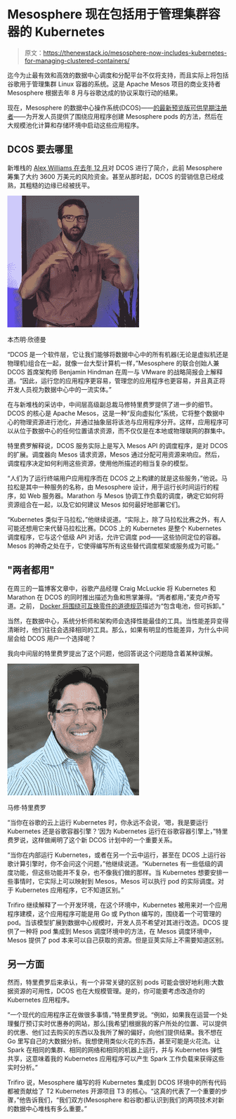 # Mesosphere 现在包括用于管理集群容器的 Kubernetes

> 原文：<https://thenewstack.io/mesosphere-now-includes-kubernetes-for-managing-clustered-containers/>

迄今为止最有效和高效的数据中心调度和分配平台不仅将支持，而且实际上将包括谷歌用于管理集群 Linux 容器的系统。这是 Apache Mesos 项目的商业支持者 Mesosphere 根据去年 8 月与谷歌达成的协议采取行动的结果。

现在，Mesosphere 的数据中心操作系统(DCOS)——[的最新预览版可供早期注册者](https://mesosphere.com/product/)——为开发人员提供了围绕应用程序创建 Mesosphere pods 的方法，然后在大规模池化计算和存储环境中启动这些应用程序。

## DCOS 要去哪里

新堆栈的 [Alex Williams 在去年 12 月](https://thenewstack.io/mesosphere-develops-a-data-center-operating-system-and-raises-36m-from-khosla-ventures/)对 DCOS 进行了简介，此前 Mesosphere 筹集了大约 3600 万美元的风险资金。甚至从那时起，DCOS 的营销信息已经成熟，其粗糙的边缘已经被抚平。

[![IF](img/09c42e5845bdb00c8e943e7f88b5d726.png)](https://thenewstack.io/wp-content/uploads/2015/04/150420-VMware-microservices-04-Benjamin-Hindman.jpg)

本杰明·欣德曼

“DCOS 是一个软件层，它让我们能够将数据中心中的所有机器(无论是虚拟机还是物理机)组合在一起，就像一台大型计算机一样，”Mesosphere 的联合创始人兼 DCOS 首席架构师 Benjamin Hindman 在周一与 VMware 的战略简报会上解释道。“因此，运行您的应用程序更容易，管理您的应用程序也更容易，并且真正将开发人员视为数据中心中的一流实体。”

在与新堆栈的采访中，中间层高级副总裁马修特里费罗提供了进一步的细节。DCOS 的核心是 Apache Mesos，这是一种“反向虚拟化”系统，它将整个数据中心的物理资源进行池化，并通过抽象层将该池与应用程序分开。这样，应用程序可以从位于数据中心的任何位置请求资源，而不仅仅是在本地或物理联网的群集中。

特里费罗解释说，DCOS 服务实际上是写入 Mesos API 的调度程序，是对 DCOS 的扩展。调度器向 Mesos 请求资源，Mesos 通过分配可用资源来响应。然后，调度程序决定如何利用这些资源，使用他所描述的相当复杂的模型。

“人们为了运行终端用户应用程序而在 DCOS 之上构建的就是这些服务，”他说。马拉松是其中一种服务的名称，由 Mesosphere 设计，用于运行长时间运行的程序，如 Web 服务器。Marathon 与 Mesos 协调工作负载的调度，确定它如何将资源组合在一起，以及它如何建议 Mesos 如何最好地部署它们。

“Kubernetes 类似于马拉松，”他继续说道。“实际上，除了马拉松比赛之外，有人可能还想用它来代替马拉松比赛。DCOS 上的 Kubernetes 是整个 Kubernetes 调度程序，它与这个低级 API 对话，允许它调度 pod——这些协同定位的容器。Mesos 的神奇之处在于，它使得编写所有这些替代调度框架或服务成为可能。”

## "两者都用"

在周三的一篇博客文章中，谷歌产品经理 Craig McLuckie 将 Kubernetes 和 Marathon 在 DCOS 的同时推出描述为鱼和熊掌兼得。“两者都用，”麦克卢奇写道。之前， [Docker 将围绕可互换零件的道德规范](https://thenewstack.io/orchestration-toolkit-release-aims-prove-dockers-commitment-flexibility-community-ecosystem/)描述为“包含电池，但可拆卸。”

当然，在数据中心，系统分析师和架构师会选择性能最佳的工具。当性能差异变得清晰时，他们往往会选择相同的工具。那么，如果有明显的性能差异，为什么中间层会给 DCOS 用户一个选择呢？

我向中间层的特里费罗提出了这个问题，他回答说这个问题隐含着某种误解。

[![Matthew Trifiro (300 px)](img/115dab9a34cc9e864c7d575328432e9a.png)](https://thenewstack.io/wp-content/uploads/2015/04/Matthew-Trifiro-300-px.jpg)

马修·特里费罗

“当你在谷歌的云上运行 Kubernetes 时，你永远不会说，‘嗯，我是要运行 Kubernetes 还是谷歌容器引擎？’因为 Kubernetes 运行在谷歌容器引擎上，”特里费罗说，这样做阐明了这个新 DCOS 计划中的一个重要关系。

“当你在内部运行 Kubernetes，或者在另一个云中运行，甚至在 DCOS 上运行谷歌计算引擎时，你不会问这个问题，”他继续说道。“Kubernetes 有一些低级的调度功能，但这些功能并不复杂，也不像我们做的那样。当 Kubernetes 想要安排一些事情时，它实际上可以映射到 Mesos，Mesos 可以执行 pod 的实际调度。对于 Kubernetes 应用程序，它不知道区别。”

Trifiro 继续解释了一个开发环境，在这个环境中，Kubernetes 被用来对一个应用程序建模，这个应用程序可能是用 Go 或 Python 编写的，围绕着一个可管理的 pod。当该模型扩展到数据中心规模时，开发人员不希望对其进行改造。DCOS 提供了一种将 pod 集成到 Mesos 调度环境中的方法，在 Mesos 调度环境中，Mesos 提供了 pod 本来可以自己获取的资源。但是豆荚实际上不需要知道区别。

## 另一方面

然而，特里费罗后来承认，有一个非常关键的区别 pods 可能会很好地利用:大数据资源的可用性，DCOS 也在大规模管理。是的，你可能要考虑改造你的 Kubernetes 应用程序。

“一个现代的应用程序正在做很多事情，”特里费罗说。“例如，如果我在运营一个处理餐厅预订实时优惠券的网站，那么[我希望]根据我的客户所处的位置、可以提供的优惠、他们过去购买的东西以及我所了解的偏好，向他们提供结果。我不想在 Go 里写自己的大数据分析。我想使用类似火花的东西，甚至可能是火花流。让 Spark 在相同的集群、相同的网络和相同的机器上运行，并与 Kubernetes 弹性共享，这意味着我的 Kubernetes 应用程序可以产生 Spark 工作负载来获得这些实时分析。”

Trifiro 说，Mesosphere 编写的将 Kubernetes 集成到 DCOS 环境中的所有代码都被贡献给了 T2 Kubernetes 开源项目 T3 的核心。“这真的代表了一个重要的步骤，”他告诉我们，“我们双方(Mesosphere 和谷歌)都认识到我们的两项技术对新的数据中心堆栈有多么重要。”

<svg xmlns:xlink="http://www.w3.org/1999/xlink" viewBox="0 0 68 31" version="1.1"><title>Group</title> <desc>Created with Sketch.</desc></svg>
